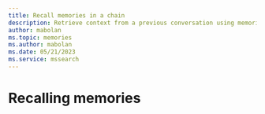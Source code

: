 ```yaml
---
title: Recall memories in a chain
description: Retrieve context from a previous conversation using memories in prompt chains
author: mabolan
ms.topic: memories
ms.author: mabolan
ms.date: 05/21/2023
ms.service: mssearch
---
```

# Recalling memories
